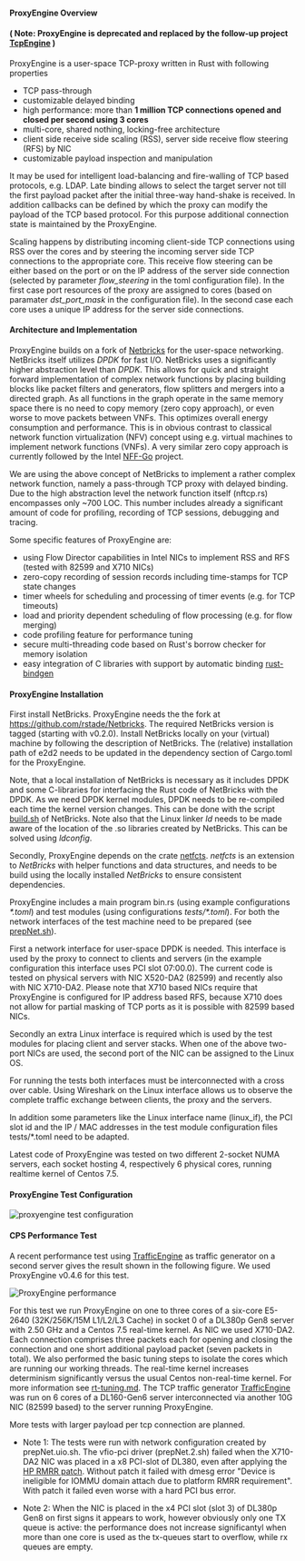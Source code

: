 #### ProxyEngine Overview
#### ( Note: ProxyEngine is deprecated and replaced by the follow-up project [TcpEngine](https://github.com/rstade/TcpEngine) )


ProxyEngine is a user-space TCP-proxy written in Rust with following properties
* TCP pass-through
* customizable delayed binding
* high performance: more than **1 million TCP connections opened and closed per second using 3 cores**
* multi-core, shared nothing, locking-free architecture
* client side receive side scaling (RSS), server side receive flow steering (RFS) by NIC
* customizable payload inspection and manipulation

It may be used for intelligent load-balancing and fire-walling of TCP based protocols, e.g. LDAP. Late binding allows to select the target server not till the first payload packet after the initial three-way hand-shake is received. In addition callbacks can be defined by which the proxy can modify the payload of the TCP based protocol. For this purpose additional connection state is maintained by the ProxyEngine.



Scaling happens by distributing incoming client-side TCP connections using RSS over the cores and by steering the incoming server side TCP connections to the appropriate core. This receive flow steering can be either based on the port or on the IP address of the server side connection (selected by parameter _flow_steering_ in the toml configuration file). In the first case port resources of the proxy are assigned to cores (based on paramater _dst_port_mask_ in the configuration file). In the second case each core uses a unique IP address for the server side connections.     

#### Architecture and Implementation

ProxyEngine builds on a fork of [Netbricks](https://github.com/NetSys/NetBricks) for the user-space networking. 
NetBricks itself utilizes _DPDK_ for fast I/O. 
NetBricks uses a significantly higher abstraction level than _DPDK_. 
This allows for quick and straight forward implementation of complex network functions by placing building blocks like packet filters and generators, flow splitters and mergers into a directed graph.
As all functions in the graph operate in the same memory space there is no need to copy memory (zero copy approach), or even worse to move packets between VNFs. 
This optimizes overall energy consumption and performance.
This is in obvious contrast to classical network function virtualization (NFV) concept using e.g. virtual machines to implement network functions (VNFs).
A very similar zero copy approach is currently followed by the Intel [NFF-Go](https://github.com/intel-go/nff-go) project.

We are using the above concept of NetBricks to implement a rather complex network function, namely a pass-through TCP proxy with delayed binding. 
Due to the high abstraction level the network function itself (nftcp.rs) encompasses only ~700 LOC.
This number includes already a significant amount of code for profiling, recording of TCP sessions, debugging and tracing.

Some specific features of ProxyEngine are:
* using Flow Director capabilities in Intel NICs to implement RSS and RFS (tested with 82599 and X710 NICs)
* zero-copy recording of session records including time-stamps for TCP state changes 
* timer wheels for scheduling and processing of timer events (e.g. for TCP timeouts)
* load and priority dependent scheduling of flow processing (e.g. for flow merging)
* code profiling feature for performance tuning
* secure multi-threading code based on Rust's borrow checker for memory isolation
* easy integration of C libraries with support by automatic binding [rust-bindgen](https://github.com/rust-lang/rust-bindgen)    

#### ProxyEngine Installation

First install NetBricks. ProxyEngine needs the the fork at https://github.com/rstade/Netbricks. The required NetBricks version is tagged (starting with v0.2.0). Install NetBricks locally on your (virtual) machine by following the description of NetBricks. The (relative) installation path of e2d2 needs to be updated in the dependency section of Cargo.toml for the ProxyEngine. 

Note, that a local installation of NetBricks is necessary as it includes DPDK and some C-libraries for interfacing the Rust code of NetBricks with the DPDK. As we need DPDK kernel modules, DPDK needs to be re-compiled each time the kernel version changes. This can be done with the script [build.sh](https://github.com/rstade/NetBricks/blob/e2d2-rstade/build.sh) of NetBricks. Note also that the Linux linker _ld_ needs to be made aware of the location of the .so libraries created by NetBricks. This can be solved using _ldconfig_.

Secondly, ProxyEngine depends on the crate [netfcts](https://github.com/rstade/netfcts). _netfcts_ is an extension to _NetBricks_ with helper functions and data structures, and needs to be build using the locally installed _NetBricks_ to ensure consistent dependencies.

ProxyEngine includes a main program bin.rs (using example configurations _\*.toml_) and test modules (using configurations _tests/\*.toml_). For both the network interfaces of the test machine need to be prepared (see [prepNet.sh](https://github.com/silverengine-de/proxyengine/blob/master/prepNet.sh)). 

First a network interface for user-space DPDK is needed. This interface is used by the proxy to connect to clients and servers (in the example configuration this interface uses PCI slot 07:00.0). The current code is tested on physical servers with NIC X520-DA2 (82599) and recently also with NIC X710-DA2. Please note that X710 based NICs require that ProxyEngine is configured for IP address based RFS, because X710 does not allow for partial masking of TCP ports as it is possible with 82599 based NICs.

Secondly an extra Linux interface is required which is used by the test modules for placing client and server stacks. When one of the above two-port NICs are used, the second port of the NIC can be assigned to the Linux OS.

For running the tests both interfaces must be interconnected with a cross over cable. Using Wireshark on the Linux interface allows us to observe the complete traffic exchange between clients, the proxy and the servers.

In addition some parameters like the Linux interface name (linux_if), the PCI slot id and the IP / MAC addresses in the test module configuration files  tests/*.toml need to be adapted. 

Latest code of ProxyEngine was tested on two different 2-socket NUMA servers, each socket hosting 4, respectively 6 physical cores, running realtime kernel of Centos 7.5.


#### ProxyEngine Test Configuration

![proxyengine test configuration](https://github.com/silverengine-de/proxyengine/blob/master/proxyengine_config.png)


#### CPS Performance Test

A recent performance test using [TrafficEngine](https://github.com/rstade/TrafficEngine) as traffic generator on a second server gives the result shown in the following figure. We used ProxyEngine v0.4.6 for this test.

![ProxyEngine performance](https://github.com/silverengine-de/proxyengine/blob/master/cps_vs_cores_proxy.png)

For this test we run ProxyEngine on one to three cores of a six-core E5-2640 (32K/256K/15M L1/L2/L3 Cache) in socket 0 of a DL380p Gen8 server with 2.50 GHz and a Centos 7.5 real-time kernel. As NIC we used X710-DA2. Each connection comprises three packets each for opening and closing the connection and one short additional payload packet (seven packets in total).  We also performed the basic tuning steps to isolate the cores which are running our working threads.  The real-time kernel increases determinism significantly versus the usual Centos non-real-time kernel. For more information see [rt-tuning.md](https://github.com/rstade/TrafficEngine/blob/master/rt-tuning.md). The TCP traffic generator [TrafficEngine](https://github.com/rstade/TrafficEngine) was run on 6 cores of a DL160-Gen6 server interconnected via another 10G NIC (82599 based) to the server running ProxyEngine.

More tests with larger payload per tcp connection are planned. 


* Note 1: The tests were run with network configuration created by prepNet.uio.sh. The vfio-pci driver (prepNet.2.sh) failed when the X710-DA2 NIC was placed in a x8 PCI-slot of DL380, even after applying the [HP RMRR patch](https://support.hpe.com/hpsc/doc/public/display?docId=emr_na-c04781229&sp4ts.oid=5249566). Without patch it failed with dmesg error "Device is ineligible for IOMMU domain attach due to platform RMRR requirement". With patch it failed even worse with a hard PCI bus error.

* Note 2: When the NIC is placed in the x4 PCI slot (slot 3) of DL380p Gen8 on first signs it appears to work, however obviously only one TX queue is active: the performance does not increase significantyl when more than one core is used as the tx-queues start to overflow, while rx queues are empty.




